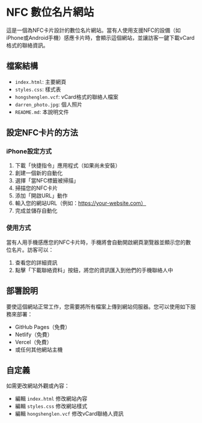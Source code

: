 # NFC 數位名片網站

這是一個為NFC卡片設計的數位名片網站。當有人使用支援NFC的設備（如iPhone或Android手機）感應卡片時，會顯示這個網站，並讓訪客一鍵下載vCard格式的聯絡資訊。

## 檔案結構

- `index.html`: 主要網頁
- `styles.css`: 樣式表
- `hongshenglen.vcf`: vCard格式的聯絡人檔案
- `darren_photo.jpg`: 個人照片
- `README.md`: 本說明文件

## 設定NFC卡片的方法

### iPhone設定方式

1. 下載「快捷指令」應用程式（如果尚未安裝）
2. 創建一個新的自動化
3. 選擇「當NFC標籤被掃描」
4. 掃描您的NFC卡片
5. 添加「開啟URL」動作
6. 輸入您的網站URL（例如：https://your-website.com）
7. 完成並儲存自動化

### 使用方式

當有人用手機感應您的NFC卡片時，手機將會自動開啟網頁瀏覽器並顯示您的數位名片。訪客可以：

1. 查看您的詳細資訊
2. 點擊「下載聯絡資料」按鈕，將您的資訊匯入到他們的手機聯絡人中

## 部署說明

要使這個網站正常工作，您需要將所有檔案上傳到網站伺服器。您可以使用如下服務來部署：

- GitHub Pages（免費）
- Netlify（免費）
- Vercel（免費）
- 或任何其他網站主機

## 自定義

如需更改網站外觀或內容：

- 編輯 `index.html` 修改網站內容
- 編輯 `styles.css` 修改網站樣式
- 編輯 `hongshenglen.vcf` 修改vCard聯絡人資訊 